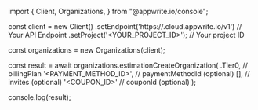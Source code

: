 import { Client, Organizations,  } from "@appwrite.io/console";

const client = new Client()
    .setEndpoint('https://<REGION>.cloud.appwrite.io/v1') // Your API Endpoint
    .setProject('<YOUR_PROJECT_ID>'); // Your project ID

const organizations = new Organizations(client);

const result = await organizations.estimationCreateOrganization(
    .Tier0, // billingPlan
    '<PAYMENT_METHOD_ID>', // paymentMethodId (optional)
    [], // invites (optional)
    '<COUPON_ID>' // couponId (optional)
);

console.log(result);
